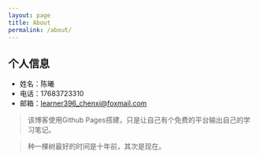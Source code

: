 ```yaml
---
layout: page
title: About
permalink: /about/
---
```


## 个人信息

- 姓名：陈曦
- 电话：17683723310
- 邮箱：learner396_chenxi@foxmail.com

> 该博客使用Github Pages搭建，只是让自己有个免费的平台输出自己的学习笔记。

> 种一棵树最好的时间是十年前，其次是现在。
